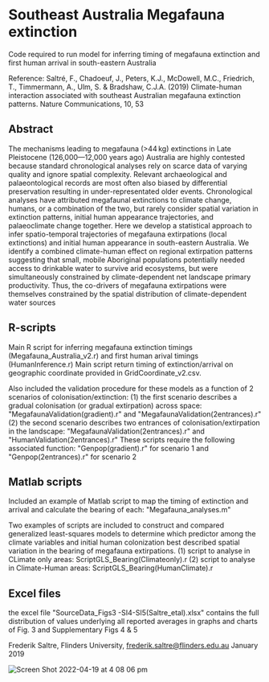 # Southeast Australia Megafauna extinction  

Code required to run model for inferring timing of megafauna extinction and first human arrival in south-eastern Australia

Reference: Saltré, F., Chadoeuf, J., Peters, K.J., McDowell, M.C., Friedrich, T., Timmermann, A., Ulm, S. & Bradshaw, C.J.A. (2019) Climate-human interaction associated with southeast Australian megafauna extinction patterns. Nature Communications, 10, 53

## Abstract

The mechanisms leading to megafauna (>44 kg) extinctions in Late Pleistocene (126,000—12,000 years ago) Australia are highly contested because standard chronological analyses rely on scarce data of varying quality and ignore spatial complexity. Relevant archaeological and palaeontological records are most often also biased by differential preservation resulting in under-representated older events. Chronological analyses have attributed megafaunal extinctions to climate change, humans, or a combination of the two, but rarely consider spatial variation in extinction patterns, initial human appearance trajectories, and palaeoclimate change together. Here we develop a statistical approach to infer spatio-temporal trajectories of megafauna extirpations (local extinctions) and initial human appearance in south-eastern Australia. We identify a combined climate-human effect on regional extirpation patterns suggesting that small, mobile Aboriginal populations potentially needed access to drinkable water to survive arid ecosystems, but were simultaneously constrained by climate-dependent net landscape primary productivity. Thus, the co-drivers of megafauna extirpations were themselves constrained by the spatial distribution of climate-dependent water sources

## R-scripts

Main R script for inferring megafauna extinction timings (Megafauna_Australia_v2.r) and first human arival timings (HumanInference.r)
Main script return timing of extinction/arrival on geographic coordinate provided in GridCoordinate_v2.csv. 

Also included the validation procedure for these models as a function of 2 scenarios of colonisation/extinction:
(1) the first scenario describes a gradual colonisation (or gradual extirpation) across space: "MegafaunaValidation(gradient).r" and "MegafaunaValidation(2entrances).r"
(2) the second scenario describes two entrances of colonisation/extirpation in the landscape: "MegafaunaValidation(2entrances).r" and "HumanValidation(2entrances).r"
These scripts require the following associated function: "Genpop(gradient).r" for scenario 1 and "Genpop(2entrances).r" for scenario 2

## Matlab scripts

Included an example of Matlab script to map the timing of extinction and arrival and calculate the bearing of each: "Megafauna_analyses.m"

Two examples of scripts are included to construct and compared generalized least-squares models 
to determine which predictor among the climate variables and initial human colonization best described spatial variation in the bearing of megafauna extirpations.
(1) script to analyse in CLimate only areas: ScriptGLS_Bearing(Climateonly).r
(2) script to analyse in Climate-Human areas: ScriptGLS_Bearing(HumanClimate).r

## Excel files

the excel file "SourceData_Figs3 -SI4-SI5(Saltre_etal).xlsx" contains the full distribution of values underlying all reported averages in graphs and charts of Fig. 3 and Supplementary Figs 4 & 5





Frederik Saltre, Flinders University, frederik.saltre@flinders.edu.au January 2019

![Screen Shot 2022-04-19 at 4 08 06 pm](https://user-images.githubusercontent.com/46954120/163941558-54b18035-5a74-44a2-984f-da05da11d048.png)
